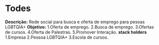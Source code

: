 # Todes

**Descrição:**
Rede social para busca e oferta de emprego para pesoas LGBTQIA+
**Objetivo:**
1.Oferta de emprego.
2.Busca de emprego.
3.Ofertas de cursos.
4.Oferta de Palestras.
5.Promover Interação.
**stack holders**
1.Empresa
2.Pessoa LGBTQIA+
3.Escola de cursos.
